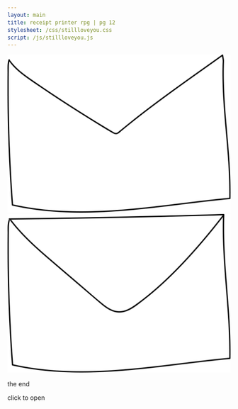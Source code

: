 ```yaml
---
layout: main
title: receipt printer rpg | pg 12
stylesheet: /css/stillloveyou.css
script: /js/stillloveyou.js
---
```


<div id="fogcontainer">
  <div id="foglayer_01" class="fog">
    <div class="image01"></div>
    <div class="image02"></div>
  </div>
  <div id="foglayer_02" class="fog">
    <div class="image01"></div>
    <div class="image02"></div>
  </div>
  <div id="foglayer_03" class="fog">
    <div class="image01"></div>
    <div class="image02"></div>
  </div>
</div>

<div id="envelope-container">
  <img src="/images/envelope-bottom.png" id="bottom" hidden>
  <div id="message" hidden>
    <img src="/images/westillloveyourp.png">
  </div>
  <img src="/images/envelope-flap.png" id="flap">
  <img src="/images/envelope-closed.png" id="front-closed">
  <p id="end">the end
</div>

<div id="click"><p>click to open</div>